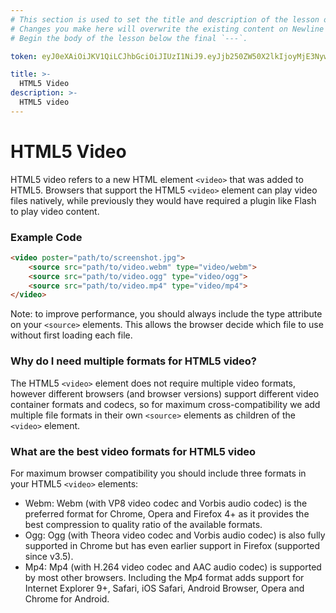 ```yaml
---
# This section is used to set the title and description of the lesson on Newline. Do not edit `token`.
# Changes you make here will overwrite the existing content on Newline when synced via Github.
# Begin the body of the lesson below the final `---`.

token: eyJ0eXAiOiJKV1QiLCJhbGciOiJIUzI1NiJ9.eyJjb250ZW50X2lkIjoyMjE3NywiY29udGVudF90eXBlIjoiTGVzc29uIn0.yp-aKPFzldoXGliVet62h4IncHHq2EaKuD8ELP5hFZM

title: >-
  HTML5 Video
description: >-
  HTML5 video
---
```


# HTML5 Video
HTML5 video refers to a new HTML element `<video>` that was added to HTML5. Browsers that support the HTML5 `<video>` element can play video files natively, while previously they would have required a plugin like Flash to play video content.

### Example Code
``` html
<video poster="path/to/screenshot.jpg">
	<source src="path/to/video.webm" type="video/webm">
	<source src="path/to/video.ogg" type="video/ogg">
	<source src="path/to/video.mp4" type="video/mp4">
</video>
```
Note: to improve performance, you should always include the type attribute on your `<source>` elements. This allows the browser decide which file to use without first loading each file.

### Why do I need multiple formats for HTML5 video?
The HTML5 `<video>` element does not require multiple video formats, however different browsers (and browser versions) support different video container formats and codecs, so for maximum cross-compatibility we add multiple file formats in their own `<source>` elements as children of the `<video>` element.

### What are the best video formats for HTML5 video
For maximum browser compatibility you should include three formats in your HTML5 `<video>` elements:
- Webm: Webm (with VP8 video codec and Vorbis audio codec) is the preferred format for Chrome, Opera and Firefox 4+ as it provides the best compression to quality ratio of the available formats.
- Ogg: Ogg (with Theora video codec and Vorbis audio codec) is also fully supported in Chrome but has even earlier support in Firefox (supported since v3.5).
- Mp4: Mp4 (with H.264 video codec and AAC audio codec) is supported by most other browsers. Including the Mp4 format adds support for Internet Explorer 9+, Safari, iOS Safari, Android Browser, Opera and Chrome for Android.
